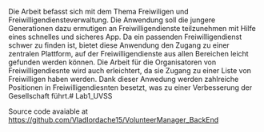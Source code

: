 Die Arbeit befasst sich mit dem Thema Freiwiligen und Freiwilligendiensteverwaltung. Die Anwendung soll die jungere Generationen dazu ermutigen an Freiwilligendienste teilzunehmen mit Hilfe eines schnelles und sicheres App. Da ein passenden Freiwilligendienst schwer zu finden ist, bietet diese Anwendung den Zugang zu einer zentralen Plattform, auf der Freiwilligendienste aus allen Bereichen leicht gefunden werden können. Die Arbeit für die Organisatoren von Freiwilligendiesnte wird auch erleichtert, da sie Zugang zu einer Liste  von Freiwilligen haben werden. Dank dieser Anwedung werden zahlreiche Positionen in Freiwilligendiesnten besetzt, was zu einer Verbesserung der Gesellschaft führt.# Lab1_UVSS

Source code avaiable at https://github.com/VladIordache15/VolunteerManager_BackEnd
